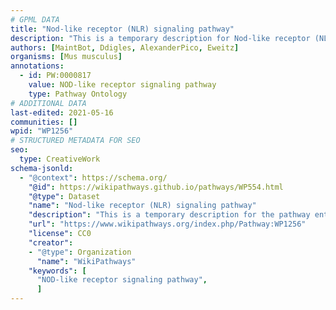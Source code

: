 ```yaml
---
# GPML DATA
title: "Nod-like receptor (NLR) signaling pathway"
description: "This is a temporary description for Nod-like receptor (NLR) signaling pathway"
authors: [MaintBot, Ddigles, AlexanderPico, Eweitz]
organisms: [Mus musculus]
annotations:
  - id: PW:0000817
    value: NOD-like receptor signaling pathway
    type: Pathway Ontology
# ADDITIONAL DATA
last-edited: 2021-05-16
communities: []
wpid: "WP1256"
# STRUCTURED METADATA FOR SEO
seo:
  type: CreativeWork
schema-jsonld:
  - "@context": https://schema.org/
    "@id": https://wikipathways.github.io/pathways/WP554.html
    "@type": Dataset
    "name": "Nod-like receptor (NLR) signaling pathway"
    "description": "This is a temporary description for the pathway entitled: Nod-like receptor (NLR) signaling pathway"
    "url": "https://www.wikipathways.org/index.php/Pathway:WP1256"
    "license": CC0
    "creator":
    - "@type": Organization
      "name": "WikiPathways"
    "keywords": [
      "NOD-like receptor signaling pathway",
      ]
---
```

